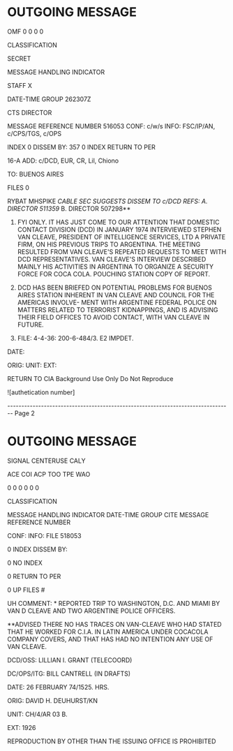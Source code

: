 # OUTGOING MESSAGE

OMF 0 0 0 0

CLASSIFICATION

SECRET

MESSAGE HANDLING INDICATOR

STAFF X

DATE-TIME GROUP
262307Z

CTS DIRECTOR

MESSAGE REFERENCE NUMBER
516053
CONF: c/w/s INFO: FSC/IP/AN, c/CPS/TGS, c/OPS

INDEX 0
DISSEM BY: 357
0 INDEX
RETURN TO PER

16-A ADD: c/DCD, EUR, CR, Lil, Chiono

TO: BUENOS AIRES

FILES 0

RYBAT MHSPIKE *CABLE SEC SUGGESTS
DISSEM TO c/DCD
REFS: A. DIRECTOR 511359*
B. DIRECTOR 507298**

1. FYI ONLY. IT HAS JUST COME TO OUR ATTENTION THAT DOMESTIC
   CONTACT DIVISION (DCD) IN JANUARY 1974 INTERVIEWED STEPHEN VAN CLEAVE,
   PRESIDENT OF INTELLIGENCE SERVICES, LTD A PRIVATE FIRM, ON HIS
   PREVIOUS TRIPS TO ARGENTINA. THE MEETING RESULTED FROM VAN CLEAVE'S
   REPEATED REQUESTS TO MEET WITH DCD REPRESENTATIVES. VAN CLEAVE'S
   INTERVIEW DESCRIBED MAINLY HIS ACTIVITIES IN ARGENTINA TO ORGANIZE A
   SECURITY FORCE FOR COCA COLA. POUCHING STATION COPY OF REPORT.

2. DCD HAS BEEN BRIEFED ON POTENTIAL PROBLEMS FOR BUENOS AIRES
   STATION INHERENT IN VAN CLEAVE AND COUNCIL FOR THE AMERICAS INVOLVE-
   MENT WITH ARGENTINE FEDERAL POLICE ON MATTERS RELATED TO TERRORIST
   KIDNAPPINGS, AND IS ADVISING THEIR FIELD OFFICES TO AVOID CONTACT,
   WITH VAN CLEAVE IN FUTURE.

3. FILE: 4-4-36: 200-6-484/3. E2 IMPDET.

DATE:

ORIG:
UNIT:
EXT:

RETURN TO CIA
Background Use Only
Do Not Reproduce

![authetication number]


-------------------------------------------------------------------------------- Page 2

# OUTGOING MESSAGE

SIGNAL CENTERUSE CALY

ACE COI ACP TOO TPE WAO

0 0 0 0 0 0

CLASSIFICATION

MESSAGE HANDLING INDICATOR DATE-TIME GROUP CITE MESSAGE REFERENCE NUMBER

CONF: INFO: FILE 518053

0 INDEX DISSEM BY:

0 NO INDEX

0 RETURN TO PER

0 UP FILES #

UH COMMENT: * REPORTED TRIP TO WASHINGTON, D.C. AND MIAMI BY VAN D
CLEAVE AND TWO ARGENTINE POLICE OFFICERS.

**ADVISED THERE NO HAS TRACES ON VAN-CLEAVE WHO HAD
STATED THAT HE WORKED FOR C.I.A. IN LATIN AMERICA
UNDER COCACOLA COMPANY COVERS, AND THAT HAS HAD NO
INTENTION ANY USE OF VAN CLEAVE.

DCD/OSS: LILLIAN I. GRANT (TELECOORD)

DC/OPS/ITG: BILL CANTRELL (IN DRAFTS)

DATE: 26 FEBRUARY 74/1525. HRS.

ORIG: DAVID H. DEUHURST/KN

UNIT: CH/4/AR 03 B.

EXT: 1926

REPRODUCTION BY OTHER THAN THE ISSUING OFFICE IS PROHIBITED
